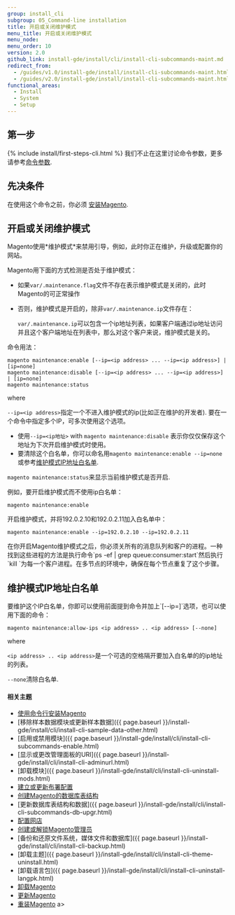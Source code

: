 ```yaml
---
group: install_cli
subgroup: 05_Command-line installation
title: 开启或关闭维护模式
menu_title: 开启或关闭维护模式
menu_node:
menu_order: 10
version: 2.0
github_link: install-gde/install/cli/install-cli-subcommands-maint.md
redirect_from:
  - /guides/v1.0/install-gde/install/install-cli-subcommands-maint.html
  - /guides/v2.0/install-gde/install/install-cli-subcommands-maint.html
functional_areas:
  - Install
  - System
  - Setup
---
```


<h2 id="instgde-cli-before">第一步</h2>
{% include install/first-steps-cli.html %}
我们不止在这里讨论命令参数，更多请参考<a href="{{ page.baseurl }}/install-gde/install/cli/install-cli-subcommands.html#instgde-cli-subcommands-common">命令参数</a>.

<h2 id="instgde-cli-subcommands-maint-prereq">先决条件</h2>
在使用这个命令之前，你必须 <a href="{{ page.baseurl }}/install-gde/install/cli/install-cli-install.html">安装Magento</a>.

<h2 id="instgde-cli-maint">开启或关闭维护模式</h2>
Magento使用*维护模式*来禁用引导，例如，此时你正在维护，升级或配置你的网站。

Magento用下面的方式检测是否处于维护模式：

*	如果`var/.maintenance.flag`文件不存在表示维护模式是关闭的，此时Magento的可正常操作
*	否则，维护模式是开启的，除非`var/.maintenance.ip`文件存在：

	`var/.maintenance.ip`可以包含一个ip地址列表，如果客户端通过ip地址访问并且这个客户端地址在列表中，那么对这个客户来说，维护模式是关的。

命令用法：

	magento maintenance:enable [--ip=<ip address> ... --ip=<ip address>] | [ip=none]
	magento maintenance:disable [--ip=<ip address> ... --ip=<ip address>] | [ip=none]
	magento maintenance:status

where

`--ip=<ip address>`指定一个不进入维护模式的ip(比如正在维护的开发者). 要在一个命令中指定多个IP，可多次使用这个选项。

<div class="bs-callout bs-callout-info" id="info">
<span class="glyphicon-class">
  <ul><li>使用<code>--ip=&lt;ip地址></code> with <code>magento maintenance:disable</code> 表示你仅仅保存这个地址为下次开启维护模式时使用。</li>
  	<li>要清除这个白名单，你可以命名用<code>magento maintenance:enable --ip=none</code>或参考<a href="#instgde-cli-maint-exempt">维护模式IP地址白名单</a>.</li></ul></span>
</div>

`magento maintenance:status`来显示当前维护模式是否开启.

例如，要开启维护模式而不使用ip白名单：

	magento maintenance:enable

开启维护模式，并将192.0.2.10和192.0.2.11加入白名单中：

	magento maintenance:enable --ip=192.0.2.10 --ip=192.0.2.11

<div class="bs-callout bs-callout-info" id="info" markdown="1">
  在你开启Magento维护模式之后，你必须关所有的消息队列和客户的进程。一种找到这些进程的方法是执行命令`ps -ef | grep queue:consumer:start`然后执行`kill <process_id>`为每一个客户进程。在多节点的环境中，确保在每个节点重复了这个步骤。
</div>

<h2 id="instgde-cli-maint-exempt">维护模式IP地址白名单</h2>
要维护这个IP白名单，你即可以使用前面提到命令并加上`[--ip=<ip list>]`选项，也可以使用下面的命令：

	magento maintenance:allow-ips <ip address> .. <ip address> [--none]

where

`<ip address> .. <ip address>`是一个可选的空格隔开要加入白名单的的ip地址的列表。

`--none`清除白名单.

#### 相关主题

*	<a href="{{ page.baseurl }}/install-gde/install/cli/install-cli-install.html">使用命令行安装Magento</a>
*	[移除样本数据模块或更新样本数据]({{ page.baseurl }}/install-gde/install/cli/install-cli-sample-data-other.html)
*	[启用或禁用模块]({{ page.baseurl }}/install-gde/install/cli/install-cli-subcommands-enable.html)
*	[显示或更改管理面板的URI]({{ page.baseurl }}/install-gde/install/cli/install-cli-adminurl.html)
*	[卸载模块]({{ page.baseurl }}/install-gde/install/cli/install-cli-uninstall-mods.html)
*	<a href="{{ page.baseurl }}/install-gde/install/cli/install-cli-subcommands-deployment.html">建立或更新布署配置</a>
*	<a href="{{ page.baseurl }}/install-gde/install/cli/install-cli-subcommands-db.html">创建Magento的数据库表结构</a>
*	[更新数据库表结构和数据]({{ page.baseurl }}/install-gde/install/cli/install-cli-subcommands-db-upgr.html)
*	<a href="{{ page.baseurl }}/install-gde/install/cli/install-cli-subcommands-store.html">配置网店</a>
*	<a href="{{ page.baseurl }}/install-gde/install/cli/install-cli-subcommands-admin.html">创建或解锁Magento管理员</a>
*	[备份和还原文件系统，媒体文件和数据库]({{ page.baseurl }}/install-gde/install/cli/install-cli-backup.html)
*	[卸载主题]({{ page.baseurl }}/install-gde/install/cli/install-cli-theme-uninstall.html)
*	[卸载语言包]({{ page.baseurl }}/install-gde/install/cli/install-cli-uninstall-langpk.html)
*	<a href="{{ page.baseurl }}/install-gde/install/cli/install-cli-uninstall.html#instgde-install-uninstall">卸载Magento</a>
*	<a href="{{ page.baseurl }}/install-gde/install/cli/install-cli-uninstall.html#instgde-install-magento-update">更新Magento</a>
*	<a href="{{ page.baseurl }}/install-gde/install/cli/install-cli-uninstall.html#instgde-install-magento-reinstall">重装Magento</a>
a>
